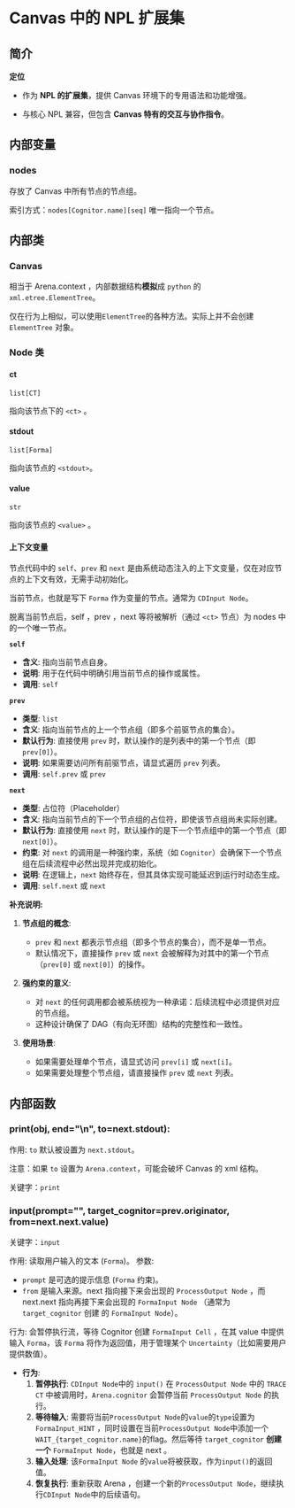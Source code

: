 # Canvas 中的 NPL 扩展集

## 简介

**定位**

- 作为 **NPL 的扩展集**，提供 Canvas 环境下的专用语法和功能增强。
    
- 与核心 NPL 兼容，但包含 **Canvas 特有的交互与协作指令**。

## 内部变量

### nodes

存放了 Canvas 中所有节点的节点组。

索引方式：`nodes[Cognitor.name][seq]` 唯一指向一个节点。

## 内部类

### Canvas

相当于 Arena.context ，内部数据结构**模拟**成 `python` 的 `xml.etree.ElementTree`。

仅在行为上相似，可以使用`ElementTree`的各种方法。实际上并不会创建 `ElementTree` 对象。

### Node 类

#### ct
`list[CT]`

指向该节点下的 `<ct>` 。

#### stdout
`list[Forma]`

指向该节点的 `<stdout>`。

#### value
`str`

指向该节点的 `<value>` 。

#### 上下文变量

节点代码中的 `self`、`prev` 和 `next` 是由系统动态注入的上下文变量，仅在对应节点的上下文有效，无需手动初始化。

当前节点，也就是写下 `Forma` 作为变量的节点。通常为 `CDInput Node`。

脱离当前节点后，self ，prev ，next 等将被解析（通过 `<ct>` 节点）为 nodes 中的一个唯一节点。

**`self`**
- **含义**: 指向当前节点自身。  
- **说明**: 用于在代码中明确引用当前节点的操作或属性。
- **调用**: `self`

**`prev`**
- **类型**: `list`  
- **含义**: 指向当前节点的上一个节点组（即多个前驱节点的集合）。  
- **默认行为**: 直接使用 `prev` 时，默认操作的是列表中的第一个节点（即 `prev[0]`）。  
- **说明**: 如果需要访问所有前驱节点，请显式遍历 `prev` 列表。
- **调用**: `self.prev` 或 `prev`

**`next`**
- **类型**: 占位符（Placeholder）  
- **含义**: 指向当前节点的下一个节点组的占位符，即使该节点组尚未实际创建。  
- **默认行为**: 直接使用 `next` 时，默认操作的是下一个节点组中的第一个节点（即 `next[0]`）。  
- **约束**: 对 `next` 的调用是一种强约束，系统（如 `Cognitor`）会确保下一个节点组在后续流程中必然出现并完成初始化。  
- **说明**: 在逻辑上，`next` 始终存在，但其具体实现可能延迟到运行时动态生成。
- **调用**: `self.next` 或 `next`

**补充说明:**

1. **节点组的概念**:
   - `prev` 和 `next` 都表示节点组（即多个节点的集合），而不是单一节点。
   - 默认情况下，直接操作 `prev` 或 `next` 会被解释为对其中的第一个节点（`prev[0]` 或 `next[0]`）的操作。

2. **强约束的意义**:
   - 对 `next` 的任何调用都会被系统视为一种承诺：后续流程中必须提供对应的节点组。
   - 这种设计确保了 DAG（有向无环图）结构的完整性和一致性。

3. **使用场景**:
   - 如果需要处理单个节点，请显式访问 `prev[i]` 或 `next[i]`。
   - 如果需要处理整个节点组，请直接操作 `prev` 或 `next` 列表。


## 内部函数

### print(obj, end="\n", to=next.stdout):

作用: `to` 默认被设置为 `next.stdout`。

注意：如果 `to` 设置为 `Arena.context`，可能会破坏 Canvas 的 xml 结构。

关键字：`print`

### input(prompt="", target_cognitor=prev.originator, from=next.next.value)

关键字：`input`

作用: 读取用户输入的文本 (`Forma`)。
参数: 
- `prompt` 是可选的提示信息 (`Forma` 约束)。
- `from` 是输入来源。next 指向接下来会出现的 `ProcessOutput Node` ，而next.next 指向再接下来会出现的 `FormaInput Node` （通常为 `target_cognitor` 创建 的 `FormaInput Node`）。

行为: 会暂停执行流，等待 Cognitor 创建 `FormaInput Cell` ，在其 value 中提供输入 `Forma`，该 `Forma` 将作为返回值，用于管理某个 `Uncertainty`（比如需要用户提供数值）。

*   **行为**: 
	1.   **暂停执行**: `CDInput Node`中的 `input()` 在 `ProcessOutput Node` 中的 `TRACE CT` 中被调用时，`Arena.cognitor` 会暂停当前 `ProcessOutput Node` 的执行。
	2.   **等待输入**: 需要将当前`ProcessOutput Node`的`value`的`type`设置为`FormaInput_HINT` ，同时设置在当前`ProcessOutput Node`中添加一个 `WAIT_{target_cognitor.name}`的flag。然后等待 `target_cognitor` **创建一个** `FormaInput Node`，也就是 next 。
	3.   **输入处理**: 该`FormaInput Node` 的`value`将被获取，作为`input()`的返回值。
	4.   **恢复执行**: 重新获取 Arena ，创建一个新的`ProcessOutput Node`，继续执行`CDInput Node`中的后续语句。